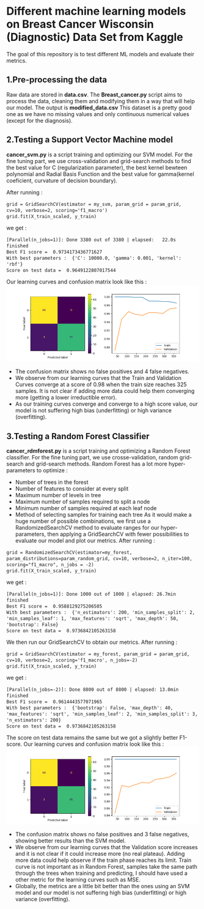 # Different machine learning models on Breast Cancer Wisconsin (Diagnostic) Data Set from Kaggle
The goal of this repository is to test different ML models and evaluate their metrics.

## 1.Pre-processing the data

Raw data are stored in **data.csv**.
The **Breast_cancer.py** script aims to process the data, cleaning them and modifying them in a way that will help our model. The output is **modified_data.csv**
This dataset is a pretty good one as we have no missing values and only continuous numerical values (except for the diagnosis).


## 2.Testing a Support Vector Machine model

**cancer_svm.py** is a script training and optimizing our SVM model. 
For the fine tuning part, we use cross-validation and grid-search methods to find the best value for C (regularization parameter), the best kernel bewteen polynomial and Radial Basis Function and the best value for gamma(kernel coeficient, curvature of decision boundary).

After running :
```
grid = GridSearchCV(estimator = my_svm, param_grid = param_grid, cv=10, verbose=2, scoring='f1_macro')
grid.fit(X_train_scaled, y_train)
```
we get :
```
[Parallel(n_jobs=1)]: Done 3380 out of 3380 | elapsed:   22.0s finished
Best F1 score =  0.9734173436771627
With best parameters :  {'C': 10000.0, 'gamma': 0.001, 'kernel': 'rbf'}
Score on test data =  0.9649122807017544
```
Our learning curves and confusion matrix look like this :
![Learning curves](https://github.com/MDrance/ML_BreastCancer_Data/blob/master/confmatlearcur.png)

* The confusion matrix shows no false positives and 4 false negatives.
* We observe from our learning curves that the Train and Validation Curves converge at a score of 0.98 when the train size reaches 325 samples. It is not clear if adding more data could help them converging more (getting a lower irreductible error). 
* As our training curves converge and converge to a high score value, our model is not suffering high bias (underfitting) or high variance (overfitting).

## 3.Testing a Random Forest Classifier

**cancer_rdmforest.py** is a script training and optimizing a Random Forest classifier.
For the fine tuning part, we use crosse-validation, random grid-search and grid-search methods. Random Forest has a lot more hyper-parameters to optimize :
* Number of trees in the forest
* Number of features to consider at every split
* Maximum number of levels in tree
* Maximum number of samples required to split a node
* Minimum number of samples required at each leaf node
* Method of selecting samples for training each tree
As it would make a huge number of possible combinations, we first use a RandomizedSearchCV method to evaluate ranges for our hyper-parameters, then applying a GridSearchCV with fewer possibilities to evaluate our model and plot our metrics.
After running :
```
grid = RandomizedSearchCV(estimator=my_forest, param_distributions=param_random_grid, cv=10, verbose=2, n_iter=100, scoring="f1_macro", n_jobs = -2)
grid.fit(X_train_scaled, y_train)
```
we get :
```
[Parallel(n_jobs=1)]: Done 1000 out of 1000 | elapsed: 26.7min finished
Best F1 score =  0.9588129275206505
With best parameters :  {'n_estimators': 200, 'min_samples_split': 2, 'min_samples_leaf': 1, 'max_features': 'sqrt', 'max_depth': 50, 'bootstrap': False}
Score on test data =  0.9736842105263158
```
We then run our GridSearchCV to obtain our metrics. 
After running :
```
grid = GridSearchCV(estimator = my_forest, param_grid = param_grid, cv=10, verbose=2, scoring='f1_macro', n_jobs=-2)
grid.fit(X_train_scaled, y_train)
```
we get :
```
[Parallel(n_jobs=-2)]: Done 8800 out of 8800 | elapsed: 13.0min finished
Best F1 score =  0.9614443577071965
With best parameters :  {'bootstrap': False, 'max_depth': 40, 'max_features': 'sqrt', 'min_samples_leaf': 2, 'min_samples_split': 3, 'n_estimators': 200}
Score on test data =  0.9736842105263158
```
The score on test data remains the same but we got a slightly better F1-score.
Our learning curves and confusion matrix look like this :
![Learning curves](https://github.com/MDrance/ML_BreastCancer_Data/blob/master/forestmetrics.png)

* The confusion matrix shows no false positives and 3 false negatives, showing better results than the SVM model.
* We observe from our learning curves that the Validation score increases and it is not clear if it could increase more (no real plateau). Adding more data
could help observe if the train phase reaches its limit. Train curve is not important as in Random Forest, samples take the same path through the trees when
training and predicting, I should have used a other metric for the learning curves such as MSE.
* Globally, the metrics are a little bit better than the ones using an SVM model and our model is not suffering high bias (underfitting) or high variance (overfitting).
